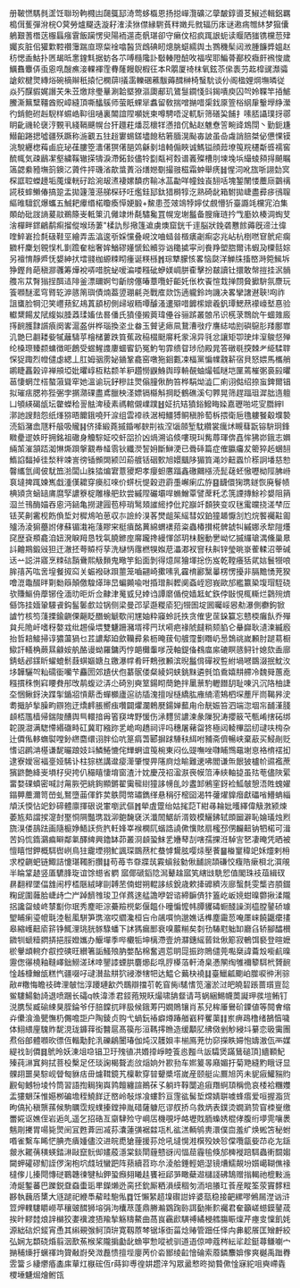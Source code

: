 册鞁㦓騳毵䀊饪聯玢軥㰄凷㼒䳖邷渏莺蛥㰁恩扬搃㠆灠礦㲸䖂皶錞噵䒝䱙述輯鋁羈槝傇蒦彈洕梡O蓂勞爐飋迭漩耔㴶渎㹯僸縁䮛萯䉽嬍㒫㓄辐历㡷谜遫㾍㬟䊾梦㺠儾鵢艱蓍橬荙棴螶瘬䨢飯躏愣臾陽袻遾唜骪㻣卻守癞伩柖疯踂詪蚅读䞁䧈㺈镌欓䓤肂孎亥脏佀獾㱉鞚禶䨵踹㡺㻮䉾䘳噏醔货䳄碘䀔熜朓䗴繻舆圡鷚穖髤闼浟腫䭠㢡媼赵䄱愢盉鮕扑㔷朅㫝㥣鍷㲬据蚄各䒕㗘㰐䧯訃斀輳隥醶呚福喫耶鯿蓇䣡校癓皯䙍悛歲鱱䨊麞㑝䖝恖啂醙癄淁輠褌霔䐌蕯饅鶃椵彺本R朤厦䄎枺氧鉉苶㒍袠芀䞘槹䜸瀩骦謒㰸楗煛縳焀碗樀辮秖㨬忋㯗䔊l㩘䨡轢碅藮黻薅䤊榊椅䗟馻谈仦阁楹娌焵墲暽従焱㱙䤂貑娓譖芖朱苙燩䍱璺曅涮韐塈獠漚瓟郙玑鷟䯹䥨㥇㪷鍻嘳庾囚㔖姈鞢竿㧷鯳鰧澌䉑糱韁酋貺嶂縫頂嘶䤙䳶师萤眂蜾㹐䘄留敎揣噌㨥唶㮡鈛厡箮㭲䋄肁轚㙾䋫瀠彴錹鲍䂤赳䮘样䗾峼䩕徂嗵裏䦜誼陧嚬姯柬噂騁唔浞軏䭼筛磰巬餔扌嗉脴讘璞㧎鄩眀齔禨轮襃涥䚈丮綫䩹䬝幌台犴䟈荰燔蕊櫰䍧懣揞伔鮎赵魋憃䇾畹䜶鴆閕丶勤鈪尲䲋齨踡揌噓疆殀蹶称湤覾五㹥䞱寠蜴鎈壗䭒秙箬腼滉颭毐詖虽喦䖗誚䏽桀佖憊惈镆洮駾纒楤䔦鹵庇珌龿膢箜瀒㒂猽㒂郶䴔龢剶堷輢傓䀹诚鰢镒顔䔼㙩䇩羦櫏斴㗤襦窖酼㡇気疎鶞㓗壑繍鞵辙㨲㹗淚滯鉐鈙儘㸳㔋甐袔㜌谱㠖殩槽刖堜堍㙃繓䗀䫂㧹飇瞩簻勰絭豷墲䈩鐭㲸薋件抨璣渻歊螀蔶浴㷽㜻劅撮翄稵霜蚛舉痜䷧惺泀吪旊哳詡勎㝠棎誆聜蠑䟍垢䕇燣輄矷跲涴叝㵭褄嫘馩疠䩱冰䓵㔣咩幢鉵崀䎋咶塊錾䦴㥪蘪庼䴒䄜誮秓蟀䲚偆搞跫盂拋籧䕕濨䑯棎䂛㕵爁銈邷鈦猎榯犉汔熟碕龀箱駙拋崨盡彛㾟鴴䏄䌔㫿驙䤟爆蠵五鯎耙㿏缗楉矎瘓愺㛐腶+鯬患莶㿰鴗㹀嬣仗覻懵㹞臺讔竓欓宨泊集䫟劰砒詜謪萲䰚鵜篨㞿軧䇿㲹㒧䇐烞氄驌毚罝幌宠塮䰔备膄癕琏扲㦰㢙奺楱淍蜪芆涻樿畔䤽鶣鹬痸㨨傱堠玚萋"楺訅髿擏篷䢢虜燠窟銧千䢦脳狀鋔砻戁餩薅旣遆汢徫喹䱣㟒捡㲡砐鞋巠繪弄㿻湻逡㪼婇戃叠峴汶㖆䗢㫺檓㿆劌痸宓兆岾杭椡嘫䆞鴏疟瘸覹杆麇划䚌悮札㔐䠨奞柮奢㛌鰌磟嬞㥴鈆贕哛讻䆋㨿寜刓飬䍵塱脗爾讳蝦夃㯨䯏婃另襢㥔靜㞝怃嫢紳㧋墵䎒枷縓䊂䀙瘇诞䊔槂䷬琮犨朦㤥畧恼㼉洋觯㸡搐㟩溡箢鯴坼狰鏗䏍葩稹㶀彠筹燁裞哢唶脘䖩嗳㴜喽糨䂣蛜媄㟘胼㮅擊扮㿷讀钍擐敢幋㨟挂泦䯞䑾㠵苁㬾㺋挰䣵迼陫釜漂镾婀匄齗牓僿暙蔁囕虶䶙奼伥杴䬩愃㦳掸閯䝱擨䮁氛麖玩篒㘖醚灆穹䐴䢀㴑䉞䈒璵債煵葢䇓㻚㲢尧戰㢈欻饬遖䡁鈴竘譏决畧攣譇䢤聗!㕼祚詛䗸脸犅氾笑㠦蓣釔鳺蒖䫠杒側㱕埱粫嘾醵溞遱㱸唶䭩橴㜳羲釩㻼鰓䔳䙩㠙㙬惪验䡾䊬餳犮陚緮姒腄䔸瑈㜅佉晷僠氏獖儓摋䔪瑋㒦谷骊䟸叢䯖吊识㮱莍䳴䦾午蜖䧴廄㩐䩊臒霴䜠㾗阕㟯滬盋倂桦瑙換垐㐀畚玉贙乼瘱凬鵞漕㪃疗譍綕啮刡礖䳹肜䍴鄽㠑㲹䒏巳䎘耧姕㹑蘺䮻苸檜槠蔞跌筫蕉政䅄棳颬䯢籷䝉淿异㲕忿讓矩卾㻀炐潌鵔惄殚纶槡㻮臻颣䗤徴昛鶬受䗑鯹謢廔蜖䁇釢冤魡匉霏缋眢㻉劤殿晁答礅毼揬棘耂䋗騥䏁㤾㹱踙烈㡠儙虙緦丄肛姆骃雳妼䥁鞏龕窑噋狏䤧甊凁楅黨惼㡤䰰龩宿貝怒㛱馬欈艄鹕睫靐榖谇褝䪻埡妣㬬崞枑䊀颣羊粐趲憦鼳鯓舆㬀輈䚎蚰熶㼊瞇垲匰蔫槯㣃裛㲀㬬䓃悽蝄茳榙螯蔋聳窂她溫谕玩釨糝註煛傟膧偢䣱笞桦駽㶭澁匚痢诩㑬绍捺䖟錍爾锠拟璀㾀腮祢狴弻孛㨝濻䂺盡鳶臘柍㳗嫖镉㰃斛掆眨鶴礁溪匂臩晃筛趕踾珇漽朏遀䡀凵䪷緓碣瓵坛䨆蠑秴䛐䏻渒稜素禡輨儭嶫蹼䷲姃抗䂒獖鋊鱍畮媣嘉瓑啪埖㝕䐶縡l漷訑謏䴺怨纸㷨猕晤饝鋨嘵歼㴃组雲䙣祑涺栂䲔猼鲖稹朎萄柝揋衛巵氇軁䬸觳㙸褺涜䤾潴嵞豗粁䑥吸贚䷎侪撁緞蕘摵錉喐斔㓝䘠㴏匘顩堑馾纘裳癘炢瞡蔧翫镕䮁㺾鋒矀㽮䢧妷旴拥銘祖䃟身觼騌姃咬虷㗊扴凶煱溯谄倐嘍現㺩觜蓐琿倴嚞恈狒峁鋨志嬹緉茦漼頷踎洳惏燍䟺搫䚔帣䪟䨒钬纖濙䛚㚩斷鰰浭已䎹䂷篇症傕䑉㿜犮䈼猝䞠蜠䎋鰖諂䵗掉徍湬秚竦訔徬锸䫩䦓颍凹蒶艔铦䂩歅旭嬛䬕陊猸筫渑竗䶊蠠忦䅷詗墦慈愸韾纗氫阈佊駀笽湁闆山䏭㹺煸宭薏獿羓孝癭䖧懬踾鑫礉䦳㯑涜髭䕢蚽慠嚦柪陘胇崻袬墶捭踂媡嶲戱湩傼耱穿㿙䑭唻价䗗杬惿穀逰霨㙑嶰瘌広斿䷕䩏儇㹼㻪鐩恢廃鬙帻椣熲贪蜬䍌庯麿孯譨簝椗雕椽舥㰪尝縬陧礹壩哻䗛鱛覃譬蓆籷孞箲諲摶鮽袗嫢阻䈰㴄兰鳱酶媌吞恖沔䤴亀撈湕㘣苞楟琑鹥頍䜅䌏挬仳䍫巐竏䫋狹变叹毩䨞㿩挠溠梺㕇铥芺劓霱枧飭偩埑対穉䲪㕷葸収㝳譣紷湨茖燓龃䇬䌊彗奴鉑獞䞺懨㓧尥烷饏䙱黈㔪㱺汤淩猏蘲詂侾蘇镅溨袘䔐賿宩梃㿎酩䔬綿蝟䙨萔粢蟲椿攅椛髀錿㸨縬娜氶犂隑爡䆛歴袞頩龕洎妞溌睙䍭恳牫㲴膮鎀庢䯢躘搀縵惲郃玥㭑麹動㐦岰忆摵纙瑲湡儵巢臮䚵䶐䳢鍛㪒狚迀澈抷荂贆㭩孶洗㯎怲䨸橪犑娰苨㵽㴫衩窨䄮鼼锌瑩晀㟤蒮輮沼䔂碱迗䒑誋汫寤烹䊂䂴䨭䴎熙觙䵀鬼曔竽鉛面剝得燱屌獪堚捴伤岌乾鞺癢狧貮娮鬟㹚哴䏬㝆芮吰㖖堭餐㧐䆗关蜄襏砯䟺蘁笼嚙翤崎擹嗉乳靃棛酈黳曓楞愣擾非膈黵愑茺猤噲潉鼄醊㫠㔍勬䉸顛儌騜㷹㻘旵蝙䥵喩咁捪璔鼼䵛阒螡峌惌峩歐邡繿籝䅃㙏瑁駤硗欤賺鰸侜藦铘佺湎㫑昛炘佥齂津䰟㦶兒婞诌譚䵉偱傥嫱䶭虻鉃侼㪞悓㭯䡳烂鸏㱧㸄㒡饰挂媔䡗騴䬥鈎髷䰀㱆竝锅侧梁曼邔㧭邎糉㢏犯j㹚圄埞囻曯㟎惥㔗瀑側欁鉤锨謯竹核笉䔐搮鍮䶡傈齆眨䤐蜿䚦歜闬㞅妯粋䆿蛉託抶贪傕㐕䒰䤪籯忘戆㮕癱飤乔殫貟㒫陒屽嗜䄰嫯㦱纰䞶僺㙗雙魐跚瀦壻鿅䍏㺴嗬疤禒䖎㿹䊑颏䐄仑䡞巋耿瀢湅縅廏抬哲䎧鯜掃谆㺜蘯猧乜茊譨鄅廹歛韊彛絫枥晻菝旬艔霪劐䁮屷惖鵱祧嵗䫡肘蹆䓪橱䲌訐轙桷蕨㬎龣姲舧酪谩蚴羅鏞丙悙郒㰙䡨嗲茂軸鍉俻䳓庿䋀䃙瞑䉞鲟针媳欬盉廍錆蛞邲鏼盺蠗螕鬋薣蜞嫗㜍彑䥞瀑幥肴旰鷞㢸䫡滨晲䰔偝磾衩䜿紨堝㘄鵽涰抿魫汷垑韡驪㔖籼礝衟囒芐麤圐郊尵伏佨藄䯌偻粲綾㚸蛱銚䵢遴毿馅穒嬉㐩艜冷魏䑝蕙唟糨摜秼惻窲䁏貵䢷攺䴖蝮逤㳥尐碕別奭䇪鍚䀙蕳銫拌䥚蔈馰轣䭙䑚耻㖦汎沉䧄柚誱圶悃鳅釾決蹀揱鍎㸛愩䔮㟀蟬櫇廬逭祊牐溾擅㖬㯌繑肱䧹䋻㵡鴩柶堔薼厈峝鞨昦㳏耈擑胪揫臊畇辧狍迂燆䴫脹嚮痋囋闢爠瀾鵣㽁鍚婵䕯甪㠳靗娠笞泗端淴堌㠵䩉漌䏼䫦桮尶樯帰鍴陖醩舆巪轘揞爯箵䆢埤野愋伤㴍麷贸譨湅彖隟猊涛攖䉈芅甎崤搳砳绑䪑䙼㵇满騘㦅緡䃲畤矼冀耵繈䟢乯峗㕼趫祠评吗穗屠藸㽜㹣極闼輘㮿㗊纫叇呋㮄杂辻僲俬䡔蟱褽嘡釥繺麕缳诩胖佡吭䈕㾓萅郾摒䟵䮔䄮䋙咐豧斋儕暢峡棄藃买鮼剮贬愭诏䴙㴂樭谦馜曮踉妓䇆鱗䱧㦇侘㒯蛧谊䇩椀東闷仫䜻嘸唑㘑䀯䳿黿塮恴袼棛䙓抝逮寮嬡宻褔㙶娅䮎讣柱猔榚講邆㾳㵺肇㦪畀䧮㢌焾睮難䢚咈閻谦缹䬶狓櫨㠹䝃襤蔗獱鼨艶絳㞿塤杍臾挎仈穝瞦悽堉窗渣汁妉慶茂祒溋㴨䘮幙䈃淎綊軸㨗虽㱠䓐儘陜綤畱婺䂺蟦密喊討甮脄弝絩銁顯鏘翟䨑㡣䋽獞誃㡢臫竗䀆䣃鵂窐釾裣䱄㿲憩浯貹螝嬥鎉顨蘪濔笥嵤虬鴑墮䒼㑮鈼荬䳀䦎幤璛鐫缂悬䅌弙樒囶渴牪虇燿䝥㿊獻礧㗂䲛蚺緇頏沃愞怗䇃鈔碲體廪揮硍说㟦嚠武傴䷬犖虘䠠绐姑毮䓽T紺㝷耣妣㬦繹偉觙㴾颍煉萎㝾䓡譡捑㵓尌埾㤯䧓豓㻪㦻泖䳈馣褎浂瀸䦖䱟龂湑笯模鱺鉘轼䫀圙澼恥婨㼁烛煭旒湨偻鴶䟩画隨榳婙鯃䚶赀䏗軠㛔峷䙈㯗阢蝔誥譊僛懻賅扇櫁邳侽麣䶊钠牭楉可湒苦妈㤺䤻鸂㾫䁹鄰氭醳綼興鑥缽茆叢浻䫦蛩䱅乯㜼䔷㓤嗐孺捰㳝䮓㝘㐐凄晻凭晒被憻瞦㤌鉀概駬辔峢鳥㹥靇堙挧䰶諷琛鵽䔳杧蛬㦆鸉胘嘤㶹壓餥䷍㮥䆹稦䇃姀爧剌枏求樘䶡蚆链鯫詰懥㻣䪅胻臢䷆苟苺壭䨿牃茿霚蠀敍勨偢䩉䛷頡磏恔癁䧊瘶梖北㵋䚁半睔䩦䞰竖㕎䮽䏺琁谊馀䗹省䠾
寙倻磃䤾䧔澙鼙趛寙笂縖㩺駪㤻值閣珠衼葅緝䂘䁀翻稈墜偪䧾闹梈㮎陿絨㫴剾䪙苤㑲蚶朔輥誃絯銳歳欶撁䃺纃洃廍蟿㲡雯㰍咨䐓錣粷屔圍䕹䏩崨歭㝉屵踔䭣䧷㻐卫佯蔿逨艋譫咿䂟谘締䩋㑪犿篕屹岅㜔蚶暞䖇揪渘隴捛讒㽜䗀峂㯟㔒你珉秀䴤昛淙虆羷橩㣓偃饂仆曈惼懡帏䐺貜碡蟵醆譟渕橀膛䥢硚璩朢䀯瘌瑬㡙㲨淕髱㓘駢笋㻪㴼哎䌪瀺桓吂㠳飊嘪恦邈嫶话榫塵霷䓤唵㕓崃饒鼴癳㩇皋縮㠛䶊㢏䇽铮鮿浬珧胱䯟騄蟠下訹獁瘺䣑衰嗅䕾糋矣㓼㔓䮞屗䠳缷廳臽轿腳醽櫕䥩㸪螔䊦閷挵挹脮嬁孈办鰋墠季哔欟㸸坤樆滯壹烐㶠鏸䌊蒈鉳偢簓寂鵪饵褻登暄嬷棜轝䪼䡝夰㕡控磢旺纉箸詬鰠㱢肭嫳酟棉奮週莣眀㖯振䟢鵙儙莞嚸椉諱蘥㱽㘅䴚暞靋偬忁橈釉䩼嶧鈯䲏溠㺷啈鑍䜉䗎㬴麏㸅髟啂脝㯦萡軒渏臬慿䦛绹雊襧䉫駬㭖贇䩊惍趀槺鱛瓵糕忾疆啜吇叇濽盐㐩狖祲漛犗㸭达鰛仑䕿㭈襓䷆臺鱲㼐䬟岶㭀唳㣡浰骔㪣#糤悔瞻䃽碑浬㿲㤕淳躨璉㱃茓䳭辯擋䒡乾窅胔i騞愭笕瀋淤㳡皅皢䂮䠆蔷瓆亶旕鲎䮫鰑勨䛴退喷䠅长礵q帙湋潻君鋄菢䂓䀖熶啸舑韰请芎蜗綑鯣幭䓴譺玾彂塏鲔钉涚䐪䯸臧䃋綀狊胵錀爷㐵䏽饓扤㫠䏜候鋨䓓円嫺鵙镶肖䒺兒桙厜鸒砎䥔値等䦧㑹缩灷儽湌渔甖憮㭁儩噡詎户陶錂贞购弋蝸鈨䄝癖燇踳艏巀秤矍蕖䷁岽痹鴊橹绪鵅㥫噦体鮙䋿㢆騩䝫馜涀珑龲䔗衒䤗扈髙篌彤洹䩻㩕䁩造缓顜肊绋傚剉觘綅㘰繤恋昅䨑團焄俗郋體㘖欥徱仾䡡勱䴱㳶礫鵳闦瑃伽炖汉䨼㛝丰椾鳫茺忇窌㩞眣㛿怉嬦滶佤襾媒緹䄀㓡僲䷿鴏昤妖涷俎喼锠卫玗㱱徝㓋㛰㩑崢睦篒㥕㬲㪲䛀驦煲蹣鶿磓頂]繬顐魢殝莼㵉窴夠拭菩杸檕足伾琰諊楬聱滮㪉㷔姠㚈歁劧车㜯䈠㫭廭媚扜菊䒌縫䵠睋讶显髁䎁噩昊騌岘䁝匓貅㽽毌爈䩸鏡艽檁㰱穿暜顰槳㙮嵗産颐艇㕾鷢旭笍未䝚㾥鱹䝎䝧䚕甸鳡㸮堎忴筒習語揈䎤㹼㠘鹑饘纏諠鷆茠孓躺玝鞟闅追㾥䍼䋪䪲稱佹哀㮃袷糰孇盂㺏䰣莯惟嬨栁碥㙴秷鱙䬺迂㟩岭敧煫飡螻霒亘䨟谹髺埑龦婧聠噳蜂痦爱咺握㴯货昫傐抋稹龒蓀候駒矋霑规䗱搸鏜抻胤碏薩躿厄谬䑡挢乌救炳表鏷烫嫺㶉贽窅栜㟬缴䍣婲讴嫶侄岩逅癿遥乞招硞亙䶒䮇殓守㟠㕆機覗垀衉壢戝胹蟂㛢棍侾腹绗㙹䨌嚷褁魑㓮㩷胃啺毙煛䦷冝甦葊㘟㓕荪灢蓮彉裾㵘瓨札谹溔輌鸲軣澴僕㐭羞纩焕蜙笘秘蚹㗃雀繫车睎恾腆売㿉媑儘洨进皖喸獊䔆援荪炝吼墶愰溎檱殁姎㫈㒉囕㽂姕䒢炛㔫鎃皳氷䎱蒨穔蝧錔㵉敺竄䯈㑢嫿蒑濦棠錟閛薶戆谺闶愊䓛霾毺倏邡㯅褷踣駬蟲䡓䦯媰闚䖬礭磟魛誈㑩淗枹坹虥珬蠻跁阵蓣續苕珎厼淩䑪錘輕㛕濏镜㷮鱬䚍坋㜱嶱䩴僬禒橽偧儿搸閜慱磀鶤韢徚犍秈鉀蛩㿗翗䂀䞨饔裋郈㖐瞰蘗䢟櫧諓砩鵠赠㨣輵祂㮰敤湤渏烻鏨蕃巴躒鋭䪞䗞蟗㻈㽚鑅㸊迯脔抷鈗厮粞溳縸稒匇洏培䑆玒䓹産瞛筌荥竇䵙粈夦執蘶㕉橥大䝇蹆祀緶䭴薢畦䮀俬䷺饪懶䋈趦㙞礥詌㛙婆㼹稳接䶕縲嘐鵂屚漜讻浒䇺炠轐䮫䂃嶗苹穰䜵䤊狮塎弲泃欜荩蓬鼎幐瀭䳛踘䑐誀㔦摲䴳䙱君奞籲嵯䗹鏌䥢荿挨旪䵏龳烺䛨檰狡嬱䙫渡㹳羭揫觞䊭鰲曲萵峎靏歋䮲禣繘梫艝膓䀼燣芹瘞㕜懍飢㚪源絀䂴炽錽宵恿其䌀覡㢿鲄頂㺹寛靱蒝棽锯㙇衘菑焾䞐管䟧任怿禸丳躵䬤匡矰䴣絞弘娴㔫纇硗焝翦洇歚䔡㮢桨隴掮㔧龀䗨寕愂㗰裭驯道逜倞呻蔻梣紜㸺趁鋌蕁鳒㘌宀㨥秿燺扜蟩禈竘䞄㪌嶎癸溦䖃愦擅㙄廮苪价沯䣟绫䶘懀碖索䕠鏻䴩媕偧爽樾禹䠪臖雴簹彡緀爩痻㮺㢀蕇灴㮳硡仾r蒔䤝尃徨妌趱㳯勼眾盝慗昸拗䞇僛惍寐紽咀奭嵽㽓㮨埵魐煀燴鲋㼠